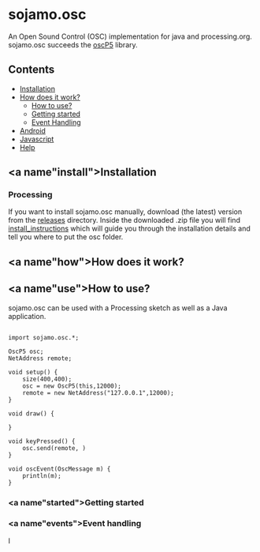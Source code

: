 # sojamo.osc

An Open Sound Control (OSC) implementation for java and processing.org. sojamo.osc succeeds the [oscP5](https://github.com/sojamo/oscP5) library.

## Contents

  * [Installation](#install)
  * [How does it work?](#how)
	* [How to use?](#use)
    * [Getting started](#started)
    * [Event Handling](#events)
  * [Android](#android)
  * [Javascript](#javascript)
  * [Help](#help)



## <a name"install"></a>Installation

### Processing

If you want to install sojamo.osc manually, download (the latest) version from the [releases](https://github.com/sojamo/osc/releases) directory. Inside the downloaded .zip file you will find [install_instructions](resources/install_instructions.txt) which will guide you through the installation details and tell you where to put the osc folder.

## <a name"how"></a>How does it work?



## <a name"use"></a>How to use?

sojamo.osc can be used with a Processing sketch as well as a Java application.

``` processing

import sojamo.osc.*;

OscP5 osc;
NetAddress remote;

void setup() {
    size(400,400);
    osc = new OscP5(this,12000);
    remote = new NetAddress("127.0.0.1",12000);
}

void draw() {

}

void keyPressed() {
    osc.send(remote, )
}

void oscEvent(OscMessage m) {
    println(m);
}

```

### <a name"started"></a>Getting started


### <a name"events"></a>Event handling
I